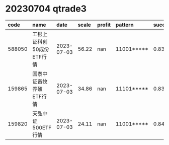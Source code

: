 
# 20230704 qtrade3
 | code | name | date | scale | profit | pattern | success_rate | success_cnt | fund_cnt | 
 | :----- | :----- | :----- | :----- | :----- | :----- | :----- | :----- | :----- | 
 | 588050 | 工银上证科创50成份ETF行情 | 2023-07-03 | 56.22 | nan | 11001***** | 0.8333333333333334 | 15 | 18 | 
 | 159865 | 国泰中证畜牧养殖ETF行情 | 2023-07-03 | 34.86 | nan | 11101***** | 0.8333333333333334 | 10 | 12 | 
 | 159820 | 天弘中证500ETF行情 | 2023-07-03 | 24.11 | nan | 11001***** | 0.8421052631578947 | 16 | 19 | 
